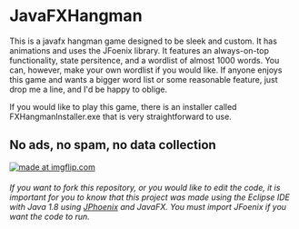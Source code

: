 # JavaFXHangman
This is a javafx hangman game designed to be sleek and custom. It has animations and uses the JFoenix library. It features an always-on-top functionality, state persitence, and a wordlist of almost 1000 words. You can, however, make your own wordlist if you would like. If anyone enjoys this game and wants a bigger word list or some reasonable feature, just drop me a line, and I'd be happy to oblige.

If you would like to play this game, there is an installer called FXHangmanInstaller.exe that is very straightforward to use.

## No ads, no spam, no data collection

<a href="https://imgflip.com/gif/2yzgze"><img src="https://i.imgflip.com/2yzgze.gif" title="made at imgflip.com"/></a>

###### If you want to fork this repository, or you would like to edit the code, it is important for you to know that this project was made using the Eclipse IDE with Java 1.8 using [JPhoenix](https://github.com/jfoenixadmin/JFoenix) and JavaFX. You must import JFoenix if you want the code to run.
